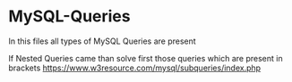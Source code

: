 # MySQL-Queries
In this files all types of MySQL Queries are present


If Nested Queries came than solve first those queries which are present in brackets
https://www.w3resource.com/mysql/subqueries/index.php
